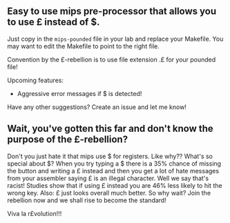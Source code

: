 ## Easy to use mips pre-processor that allows you to use £ instead of $.

Just copy in the <code>mips-pounded</code> file in your lab and replace your Makefile. You may want to edit the Makefile to point to the right file. 

Convention by the £-rebellion is to use file extension .£ for your pounded file! 

Upcoming features: 
  - Aggressive error messages if $ is detected!

Have any other suggestions? Create an issue and let me know!

## Wait, you've gotten this far and don't know the purpose of the £-rebellion? 
Don't you just hate it that mips use $ for registers. Like why?? What's so special about $? When you try typing a $ there is a 35% chance of missing the button and writing a £ instead and then you get a lot of hate messages from your assembler saying £ is an illegal character. Well we say that's racist! Studies show that if using £ instead you are 46% less likely to hit the wrong key. Also: £ just looks overall much better. So why wait? Join the rebellion now and we shall rise to become the standard!

Viva la r£volution!!!

